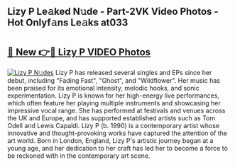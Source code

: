 ## Lizy P Le𝚊ked N𝚞de - Part-2VK Video Photos - Hot Onlyf𝚊ns Le𝚊ks at033

# <h2><a href="http://ab63021.deff.icu/?id=Lizy+P">🔗 New 👉🔴 Lizy P VIDEO Photos</a></h2>

[![Lizy P N𝚞des](https://i.imgur.com/rIISA9y.gif)](http://ab63021.deff.icu/?id=Lizy+P)
Lizy P has released several singles and EPs since her debut, including "Fading Fast", "Ghost", and "Wildflower". Her music has been praised for its emotional intensity, melodic hooks, and sonic experimentation. Lizy P is known for her high-energy live performances, which often feature her playing multiple instruments and showcasing her impressive vocal range. She has performed at festivals and venues across the UK and Europe, and has supported established artists such as Tom Odell and Lewis Capaldi. Lizy P (b. 1990) is a contemporary artist whose innovative and thought-provoking works have captured the attention of the art world. Born in London, England, Lizy P's artistic journey began at a young age, and her dedication to her craft has led her to become a force to be reckoned with in the contemporary art scene.
